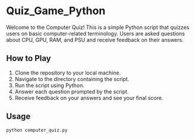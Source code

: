 # Quiz_Game_Python

Welcome to the Computer Quiz! This is a simple Python script that quizzes users on basic computer-related terminology. Users are asked questions about CPU, GPU, RAM, and PSU and receive feedback on their answers.

## How to Play

1. Clone the repository to your local machine.
2. Navigate to the directory containing the script.
3. Run the script using Python.
4. Answer each question prompted by the script.
5. Receive feedback on your answers and see your final score.

## Usage

```bash
python computer_quiz.py
